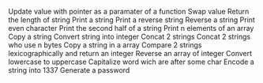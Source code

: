 Update value with pointer as a paramater of a function
Swap value
Return the length of string
Print a string
Print a reverse string
Reverse a string
Print even character
Print the second half of a string
Print n elements of an array
Copy a string
Convert string into integer
Concat 2 strings
Concat 2 strings who use n bytes
Copy a string in a array
Compare 2 strings lexicographically and return an integer 
Reverse an array of integer
Convert lowercase to uppercase
Capitalize word wich are after some char
Encode a string into 1337
Generate a password
